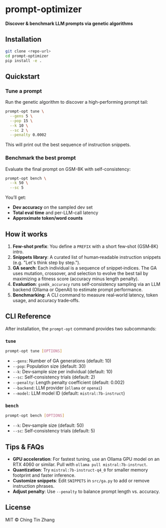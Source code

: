 # prompt-optimizer

**Discover & benchmark LLM prompts via genetic algorithms**

## Installation

```bash
git clone <repo-url>
cd prompt-optimizer
pip install -e .
```

## Quickstart

### Tune a prompt

Run the genetic algorithm to discover a high-performing prompt tail:

```bash
prompt-opt tune \
  --gens 5 \
  --pop 15 \
  --k 10 \
  --sc 2 \
  --penalty 0.0002
```

This will print out the best sequence of instruction snippets.

### Benchmark the best prompt

Evaluate the final prompt on GSM-8K with self-consistency:

```bash
prompt-opt bench \
  --k 50 \
  --sc 5
```

You’ll get:

* **Dev accuracy** on the sampled dev set
* **Total eval time** and per-LLM-call latency
* **Approximate token/word counts**

## How it works

1. **Few‑shot prefix**: You define a `PREFIX` with a short few‑shot (GSM‑8K) intro.
2. **Snippets library**: A curated list of human‑readable instruction snippets (e.g. "Let's think step by step.").
3. **GA search**: Each individual is a sequence of snippet‑indices. The GA uses mutation, crossover, and selection to evolve the best tail by maximizing a fitness score (accuracy minus length penalty).
4. **Evaluation**: `gsm8k_accuracy` runs self‑consistency sampling via an LLM backend (Ollama or OpenAI) to estimate prompt performance.
5. **Benchmarking**: A CLI command to measure real‑world latency, token usage, and accuracy trade‑offs.

## CLI Reference

After installation, the `prompt-opt` command provides two subcommands:

### `tune`

```bash
prompt-opt tune [OPTIONS]
```

* `--gens`: Number of GA generations (default: 10)
* `--pop`: Population size (default: 30)
* `--k`: Dev‑sample size per individual (default: 10)
* `--sc`: Self‑consistency trials (default: 2)
* `--penalty`: Length penalty coefficient (default: 0.002)
* `--backend`: LLM provider (`ollama` or `openai`)
* `--model`: LLM model ID (default: `mistral:7b-instruct`)

### `bench`

```bash
prompt-opt bench [OPTIONS]
```

* `--k`: Dev‑sample size (default: 50)
* `--sc`: Self‑consistency trials (default: 5)

## Tips & FAQs

* **GPU acceleration**: For fastest tuning, use an Ollama GPU model on an RTX 4060 or similar. Pull with `ollama pull mistral:7b-instruct`.
* **Quantization**: Try `mistral:7b-instruct-q4_0` for smaller memory footprint and faster inference.
* **Customize snippets**: Edit `SNIPPETS` in `src/ga.py` to add or remove instruction phrases.
* **Adjust penalty**: Use `--penalty` to balance prompt length vs. accuracy.

## License

MIT © Ching Tin Zhang
